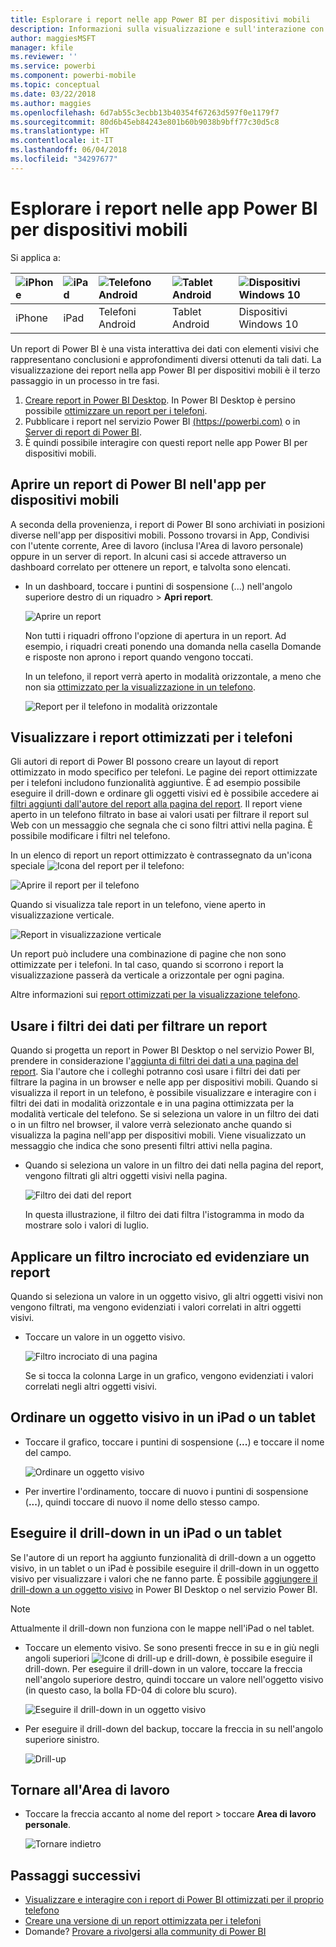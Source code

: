 ```yaml
---
title: Esplorare i report nelle app Power BI per dispositivi mobili
description: Informazioni sulla visualizzazione e sull'interazione con i report nelle app Power BI nel telefono o nel tablet. Creare report nel servizio Power BI o Power BI Desktop, quindi interagire con essi nelle app per dispositivi mobili.
author: maggiesMSFT
manager: kfile
ms.reviewer: ''
ms.service: powerbi
ms.component: powerbi-mobile
ms.topic: conceptual
ms.date: 03/22/2018
ms.author: maggies
ms.openlocfilehash: 6d7ab55c3ecbb13b40354f67263d597f0e1179f7
ms.sourcegitcommit: 80d6b45eb84243e801b60b9038b9bff77c30d5c8
ms.translationtype: HT
ms.contentlocale: it-IT
ms.lasthandoff: 06/04/2018
ms.locfileid: "34297677"
---
```

# <a name="explore-reports-in-the-power-bi-mobile-apps"></a>Esplorare i report nelle app Power BI per dispositivi mobili
Si applica a:

| ![iPhone](media/mobile-reports-in-the-mobile-apps/ios-logo-40-px.png) | ![iPad](media/mobile-reports-in-the-mobile-apps/ios-logo-40-px.png) | ![Telefono Android](media/mobile-reports-in-the-mobile-apps/android-logo-40-px.png) | ![Tablet Android](media/mobile-reports-in-the-mobile-apps/android-logo-40-px.png) | ![Dispositivi Windows 10](media/mobile-reports-in-the-mobile-apps/win-10-logo-40-px.png) |
|:--- |:--- |:--- |:--- |:--- |
| iPhone |iPad |Telefoni Android |Tablet Android |Dispositivi Windows 10 |

Un report di Power BI è una vista interattiva dei dati con elementi visivi che rappresentano conclusioni e approfondimenti diversi ottenuti da tali dati. La visualizzazione dei report nella app Power BI per dispositivi mobili è il terzo passaggio in un processo in tre fasi.

1. [Creare report in Power BI Desktop](desktop-report-view.md). In Power BI Desktop è persino possibile [ottimizzare un report per i telefoni](mobile-apps-view-phone-report.md). 
2. Pubblicare i report nel servizio Power BI [(https://powerbi.com)](https://powerbi.com) o in [Server di report di Power BI](report-server/get-started.md).  
3. È quindi possibile interagire con questi report nelle app Power BI per dispositivi mobili.

## <a name="open-a-power-bi-report-in-the-mobile-app"></a>Aprire un report di Power BI nell'app per dispositivi mobili
A seconda della provenienza, i report di Power BI sono archiviati in posizioni diverse nell'app per dispositivi mobili. Possono trovarsi in App, Condivisi con l'utente corrente, Aree di lavoro (inclusa l'Area di lavoro personale) oppure in un server di report. In alcuni casi si accede attraverso un dashboard correlato per ottenere un report, e talvolta sono elencati.

* In un dashboard, toccare i puntini di sospensione (...) nell'angolo superiore destro di un riquadro > **Apri report**.
  
  ![Aprire un report](media/mobile-reports-in-the-mobile-apps/power-bi-android-open-report-tile.png)
  
  Non tutti i riquadri offrono l'opzione di apertura in un report. Ad esempio, i riquadri creati ponendo una domanda nella casella Domande e risposte non aprono i report quando vengono toccati. 
  
  In un telefono, il report verrà aperto in modalità orizzontale, a meno che non sia [ottimizzato per la visualizzazione in un telefono](mobile-reports-in-the-mobile-apps.md#view-reports-optimized-for-phones).
  
  ![Report per il telefono in modalità orizzontale](media/mobile-reports-in-the-mobile-apps/power-bi-iphone-report-landscape.png)

## <a name="view-reports-optimized-for-phones"></a>Visualizzare i report ottimizzati per i telefoni
Gli autori di report di Power BI possono creare un layout di report ottimizzato in modo specifico per telefoni. Le pagine dei report ottimizzate per i telefoni includono funzionalità aggiuntive. È ad esempio possibile eseguire il drill-down e ordinare gli oggetti visivi ed è possibile accedere ai [filtri aggiunti dall'autore del report alla pagina del report](mobile-apps-view-phone-report.md#filter-the-report-page-on-a-phone). Il report viene aperto in un telefono filtrato in base ai valori usati per filtrare il report sul Web con un messaggio che segnala che ci sono filtri attivi nella pagina. È possibile modificare i filtri nel telefono.

In un elenco di report un report ottimizzato è contrassegnato da un'icona speciale ![Icona del report per il telefono](media/mobile-reports-in-the-mobile-apps/power-bi-phone-report-icon.png):

![Aprire il report per il telefono](media/mobile-reports-in-the-mobile-apps/power-bi-android-phone-report.png)

Quando si visualizza tale report in un telefono, viene aperto in visualizzazione verticale.

![Report in visualizzazione verticale](media/mobile-reports-in-the-mobile-apps/07-power-bi-phone-report-portrait.png)

 Un report può includere una combinazione di pagine che non sono ottimizzate per i telefoni. In tal caso, quando si scorrono i report la visualizzazione passerà da verticale a orizzontale per ogni pagina.

Altre informazioni sui [report ottimizzati per la visualizzazione telefono](mobile-apps-view-phone-report.md).

## <a name="use-slicers-to-filter-a-report"></a>Usare i filtri dei dati per filtrare un report
Quando si progetta un report in Power BI Desktop o nel servizio Power BI, prendere in considerazione l'[aggiunta di filtri dei dati a una pagina del report](power-bi-visualization-slicers.md). Sia l'autore che i colleghi potranno così usare i filtri dei dati per filtrare la pagina in un browser e nelle app per dispositivi mobili. Quando si visualizza il report in un telefono, è possibile visualizzare e interagire con i filtri dei dati in modalità orizzontale e in una pagina ottimizzata per la modalità verticale del telefono. Se si seleziona un valore in un filtro dei dati o in un filtro nel browser, il valore verrà selezionato anche quando si visualizza la pagina nell'app per dispositivi mobili. Viene visualizzato un messaggio che indica che sono presenti filtri attivi nella pagina.  

* Quando si seleziona un valore in un filtro dei dati nella pagina del report, vengono filtrati gli altri oggetti visivi nella pagina.
  
  ![Filtro dei dati del report](media/mobile-reports-in-the-mobile-apps/power-bi-android-tablet-report-slicer.png)
  
  In questa illustrazione, il filtro dei dati filtra l'istogramma in modo da mostrare solo i valori di luglio.

## <a name="cross-filter-and-highlight-a-report"></a>Applicare un filtro incrociato ed evidenziare un report
Quando si seleziona un valore in un oggetto visivo, gli altri oggetti visivi non vengono filtrati, ma vengono evidenziati i valori correlati in altri oggetti visivi.

* Toccare un valore in un oggetto visivo.
  
  ![Filtro incrociato di una pagina](media/mobile-reports-in-the-mobile-apps/power-bi-android-tablet-report-highlight.png)
  
  Se si tocca la colonna Large in un grafico, vengono evidenziati i valori correlati negli altri oggetti visivi. 

## <a name="sort-a-visual-on-an-ipad-or-a-tablet"></a>Ordinare un oggetto visivo in un iPad o un tablet
* Toccare il grafico, toccare i puntini di sospensione (**...**) e toccare il nome del campo.
  
   ![Ordinare un oggetto visivo](media/mobile-reports-in-the-mobile-apps/power-bi-android-tablet-report-sort.png)
* Per invertire l'ordinamento, toccare di nuovo i puntini di sospensione (**...**), quindi toccare di nuovo il nome dello stesso campo.

## <a name="drill-down-on-an-ipad-or-a-tablet"></a>Eseguire il drill-down in un iPad o un tablet
Se l'autore di un report ha aggiunto funzionalità di drill-down a un oggetto visivo, in un tablet o un iPad è possibile eseguire il drill-down in un oggetto visivo per visualizzare i valori che ne fanno parte. È possibile [aggiungere il drill-down a un oggetto visivo](power-bi-visualization-drill-down.md) in Power BI Desktop o nel servizio Power BI. 

> [!NOTE]
> Attualmente il drill-down non funziona con le mappe nell'iPad o nel tablet.
> 
> 

* Toccare un elemento visivo. Se sono presenti frecce in su e in giù negli angoli superiori ![Icone di drill-up e drill-down](media/mobile-reports-in-the-mobile-apps/power-bi-mobile-drill-up-down.png), è possibile eseguire il drill-down. Per eseguire il drill-down in un valore, toccare la freccia nell'angolo superiore destro, quindi toccare un valore nell'oggetto visivo (in questo caso, la bolla FD-04 di colore blu scuro).
  
  ![Eseguire il drill-down in un oggetto visivo](media/mobile-reports-in-the-mobile-apps/power-bi-mobile-drill-down-one.png)
* Per eseguire il drill-down del backup, toccare la freccia in su nell'angolo superiore sinistro.
  
  ![Drill-up](media/mobile-reports-in-the-mobile-apps/power-bi-mobile-drill-up.png)

## <a name="go-back-to-my-workspace"></a>Tornare all'Area di lavoro
* Toccare la freccia accanto al nome del report > toccare **Area di lavoro personale**.
  
  ![Tornare indietro](media/mobile-reports-in-the-mobile-apps/power-bi-iphone-report-back.png)

## <a name="next-steps"></a>Passaggi successivi
* [Visualizzare e interagire con i report di Power BI ottimizzati per il proprio telefono](mobile-apps-view-phone-report.md)
* [Creare una versione di un report ottimizzata per i telefoni](desktop-create-phone-report.md)
* Domande? [Provare a rivolgersi alla community di Power BI](http://community.powerbi.com/)

